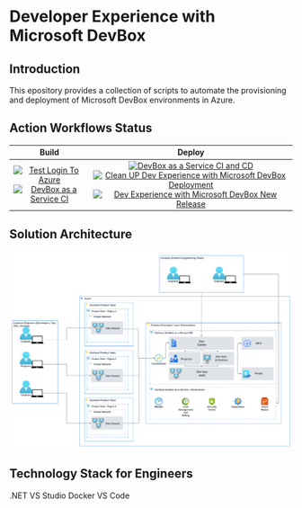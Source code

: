 # Developer Experience with Microsoft DevBox
## Introduction

This epository provides a collection of scripts to automate the provisioning and deployment of Microsoft DevBox environments in Azure.

## Action Workflows Status

|                                                                                                 Build                                                                                                |                                                                                                      Deploy                                                                                                      |
|:----------------------------------------------------------------------------------------------------------------------------------------------------------------------------------------------------:|:----------------------------------------------------------------------------------------------------------------------------------------------------------------------------------------------------------------:|
| [![Test Login To Azure](https://github.com/Evilazaro/MicrosoftDevBox/actions/workflows/testLoginToAzure.yaml/badge.svg)](https://github.com/Evilazaro/MicrosoftDevBox/actions/workflows/testLoginToAzure.yaml) [![DevBox as a Service CI](https://github.com/Evilazaro/MicrosoftDevBox/actions/workflows/devBox-CI.yaml/badge.svg)](https://github.com/Evilazaro/MicrosoftDevBox/actions/workflows/devBox-CI.yaml)  |[![DevBox as a Service CI and CD](https://github.com/Evilazaro/MicrosoftDevBox/actions/workflows/deployDevBox.yaml/badge.svg)](https://github.com/Evilazaro/MicrosoftDevBox/actions/workflows/deployDevBox.yaml) [![Clean UP Dev Experience with Microsoft DevBox Deployment](https://github.com/Evilazaro/DevExp-MicrosoftDevBox/actions/workflows/cleanUpDeployment.yaml/badge.svg)](https://github.com/Evilazaro/DevExp-MicrosoftDevBox/actions/workflows/cleanUpDeployment.yaml) [![Dev Experience with Microsoft DevBox New Release](https://github.com/Evilazaro/DevExp-MicrosoftDevBox/actions/workflows/devExpNewRelease.yaml/badge.svg)](https://github.com/Evilazaro/DevExp-MicrosoftDevBox/actions/workflows/devExpNewRelease.yaml)|

## Solution Architecture

![Solution Architecture](./images/ContosoDevBox.png)

## Technology Stack for Engineers

.NET
VS Studio
Docker
VS Code
